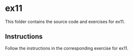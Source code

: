 # ex11

This folder contains the source code and exercises for ex11.

## Instructions
Follow the instructions in the corresponding exercise for ex11.
